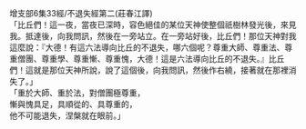 增支部6集33經/不退失經第二(莊春江譯)  
「比丘們！這一夜，當夜已深時，容色絕佳的某位天神使整個祇樹林發光後，來見我。抵達後，向我問訊，然後在一旁站立。在一旁站好後，比丘們！那位天神對我這麼說：『大德！有這六法導向比丘的不退失，哪六個呢？尊重大師、尊重法、尊重僧團、尊重學、尊重慚、尊重愧，大德！這是六法導向比丘的不退失。』比丘們！這就是那位天神所說，說了這個後，向我問訊，然後作右繞，接著就在那裡消失了。」  
「重於大師、重於法，對僧團極尊重，  
慚與愧具足，具順從的、具尊重的，  
他不可能退失，涅槃就在眼前。」  
  
  
